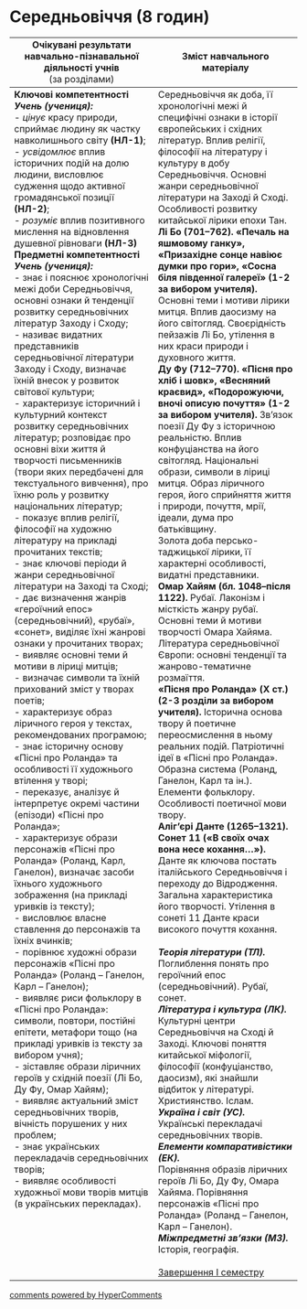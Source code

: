 <div id="hypercomments_widget" class="js-hypercomments-widget invisible"></div>

# Середньовіччя (8 годин)

<table>
  <tr>
    <td width="50%" align="center"><b>Очікувані результати навчально-пізнавальної діяльності учнів</b><br>
(за розділами)</td>
    <td width="50%" align="center"><b>Зміст навчального матеріалу</b></td>
  </tr>
<tbody>
  <tr>
    <td width="50%" style="vertical-align:top !important;">
<b>Ключові компетентності</b><br>
<i><b>Учень (учениця):</b></i><br>
- <i>цінує</i> красу природи, сприймає людину як частку навколишнього світу <b>(НЛ-1)</b>;<br>
- <i>усвідомлює</i> вплив історичних подій на долю людини, висловлює судження щодо активної громадянської позиції  <b>(НЛ-2)</b>;<br>
- <i>розуміє</i> вплив позитивного мислення на відновлення душевної рівноваги <b>(НЛ-3)</b>
<br>
<b>Предметні компетентності</b><br>
<b><i>Учень (учениця):</i></b><br>
- знає і пояснює хронологічні межі доби Середньовіччя, основні ознаки й тенденції розвитку середньовічних літератур Заходу і Сходу;<br>
- називає видатних представників середньовічної літератури Заходу і Сходу, визначає їхній внесок у розвиток світової культури;<br>
- характеризує історичний і культурний контекст розвитку середньовічних літератур; розповідає про основні віхи життя й творчості письменників (твори яких передбачені для текстуального вивчення), про їхню роль у розвитку національних літератур;<br>
- показує вплив релігії, філософії на художню літературу на прикладі прочитаних текстів;<br>
- знає ключові періоди й жанри середньовічної літератури на Заході та Сході;<br>
- дає визначення жанрів «героїчний епос» (середньовічний), «рубаї», «сонет», виділяє їхні жанрові ознаки у прочитаних творах;<br>
- виявляє основні теми й мотиви в ліриці митців;<br>
- визначає символи та їхній прихований зміст у творах поетів;<br>
- характеризує образ ліричного героя у текстах, рекомендованих програмою;<br>
- знає історичну основу «Пісні про Роланда» та особливості її художнього втілення у творі;<br>
- переказує, аналізує й інтерпретує окремі частини (епізоди) «Пісні про Роланда»;<br>
- характеризує образи персонажів «Пісні про Роланда» (Роланд, Карл, Ганелон), визначає засоби їхнього художнього зображення (на прикладі уривків із тексту);<br>
- висловлює власне ставлення до персонажів та їхніх вчинків;<br>
- порівнює художні образи персонажів «Пісні про Роланда»  (Роланд – Ганелон, Карл – Ганелон);<br>
- виявляє риси фольклору в «Пісні про Роланда»: символи, повтори, постійні епітети, метафори тощо (на прикладі уривків із тексту за вибором учня);<br>
- зіставляє образи ліричних героїв у східній поезії (Лі Бо, Ду Фу, Омар Хайям);<br>
- виявляє актуальний зміст середньовічних творів, вічність порушених у них проблем;<br>
- знає українських перекладачів середньовічних творів;<br>
- виявляє особливості художньої мови творів митців (в українських перекладах).
</td>
    <td width="50%" style="vertical-align:top !important;">
Середньовіччя як доба, її хронологічні межі й специфічні ознаки в історії європейських і східних літератур. Вплив релігії, філософії на літературу і культуру в добу Середньовіччя. Основні жанри середньовічної літератури на Заході й Сході.<br>
Особливості розвитку китайської лірики епохи Тан.<br>
<b>Лі Бо (701–762). «Печаль на яшмовому ганку», «Призахідне сонце навіює думки про гори», «Сосна біля південної галереї» (1-2 за вибором учителя).</b> Основні теми і мотиви лірики митця. Вплив даосизму на його світогляд. Своєрідність пейзажів Лі Бо, утілення в них краси природи і духовного життя.<br>
<b>Ду Фу (712–770). «Пісня про хліб і шовк», «Весняний краєвид», «Подорожуючи, вночі описую почуття» (1-2 за вибором учителя).</b> Зв’язок поезії Ду Фу з історичною реальністю. Вплив конфуціанства на його світогляд. Національні образи, символи в ліриці митця. Образ ліричного героя, його сприйняття життя і природи, почуття, мрії, ідеали, дума про батьківщину.<br>
Золота доба персько-таджицької лірики, її характерні особливості, видатні представники.<br>
<b>Омар Хайям (бл. 1048–після 1122). </b>Рубаї. Лаконізм і  місткість жанру рубаї. Основні теми й мотиви творчості Омара Хайяма.<br>
Література  середньовічної Європи: основні тенденції та жанрово-тематичне розмаїття.<br>
<b>«Пісня про Роланда» (X ст.) (2-3 розділи за вибором учителя).</b>  Історична основа твору й поетичне переосмислення в ньому реальних подій. Патріотичні ідеї в «Пісні про Роланда». Образна система (Роланд, Ганелон, Карл та ін.). Елементи фольклору. Особливості поетичної мови твору.<br>
<b>Аліг’єрі Данте (1265–1321). Сонет 11 («В своїх очах вона несе кохання…»).</b> Данте як ключова постать італійського Середньовіччя і переходу до Відродження. Загальна характеристика його творчості. Утілення в сонеті 11 Данте краси високого почуття кохання.<br>
<br>
<b><i>Теорія літератури (ТЛ).</i></b><br> 
Поглиблення понять про героїчний епос (середньовічний). Рубаї, сонет.<br>
<b><i>Література і культура (ЛК).</i></b><br> 
Культурні центри Середньовіччя на Сході й Заході. Ключові поняття китайської міфології, філософії  (конфуціанство, даосизм), які знайшли відбиток у літературі.  Християнство. Іслам.<br>
<b><i>Україна і світ (УС).</i></b><br> 
Українські перекладачі середньовічних творів.<br>
<b><i>Елементи компаративістики (ЕК).</i></b><br> 
Порівняння образів ліричних героїв Лі Бо, Ду Фу, Омара Хайяма. Порівняння персонажів «Пісні про Роланда» (Роланд –  Ганелон, Карл – Ганелон).<br>
<b><i>Міжпредметні зв’язки (МЗ).</i></b><br>
Історія, географія.<br>
<br>
<u>Завершення І семестру</u>
  </td>
</tbody>
</table>

<div class="js-hypercomments-container">
<a href="http://hypercomments.com" class="hc-link" title="comments widget">comments powered by HyperComments</a>
</div>